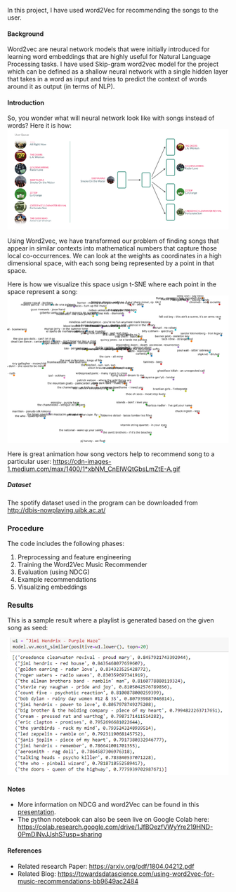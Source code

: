 In this project, I have used word2Vec for recommending the songs to the user.

#### Background
Word2vec are neural network models that were initially introduced for learning word embeddings that are highly useful for Natural Language Processing tasks.
I have used Skip-gram word2vec model for the project which can be defined as a shallow neural network with a single hidden layer that takes in a word as input and tries to predict the context of words around it as output (in terms of NLP).

#### Introduction

So, you wonder what will neural network look like with songs instead of words? Here it is how:
![Word2Vec For Songs](https://github.com/Kaustubh-Sable/Independent-Study_RecommenderSystems/blob/master/Playlist_Generation/Images/word2VecForSongs.png)

Using Word2vec, we have transformed our problem of finding songs that appear in similar contexts into mathematical numbers that capture those local co-occurrences. We can look at the weights as coordinates in a high dimensional space, with each song being represented by a point in that space. 

Here is how we visualize this space usign t-SNE where each point in the space represent a song:
![Song Vector Space](https://github.com/Kaustubh-Sable/Independent-Study_RecommenderSystems/blob/master/Playlist_Generation/Images/SongVectorSpace.png)

Here is great animation how song vectors help to recommend song to a particular user: https://cdn-images-1.medium.com/max/1400/1*xbNM_CnEIWQtGbsLmZtE-A.gif

##### Dataset

The spotify dataset used in the program can be downloaded from http://dbis-nowplaying.uibk.ac.at/ 

### Procedure
The code includes the following phases:
1. Preprocessing and feature engineering
2. Training the Word2Vec Music Recommender
3. Evaluation (using NDCG)
4. Example recommendations
5. Visualizing embeddings

### Results
This is a sample result where a playlist is generated based on the given song as seed:

![Playlist Generation](https://github.com/Kaustubh-Sable/Independent-Study_RecommenderSystems/blob/master/Playlist_Generation/Images/examplerec.png)

#### Notes
* More information on NDCG and word2Vec can be found in this [presentation](https://github.com/Kaustubh-Sable/Independent-Study_RecommenderSystems/blob/master/Slides/KS_Week8_Reco_Sys.pptx).
* The python notebook can also be seen live on Google Colab here: https://colab.research.google.com/drive/1JfBOezfVWyYre219HND-0PmDlNvJJshS?usp=sharing

#### References
* Related research Paper: https://arxiv.org/pdf/1804.04212.pdf 
* Related Blog: https://towardsdatascience.com/using-word2vec-for-music-recommendations-bb9649ac2484 

